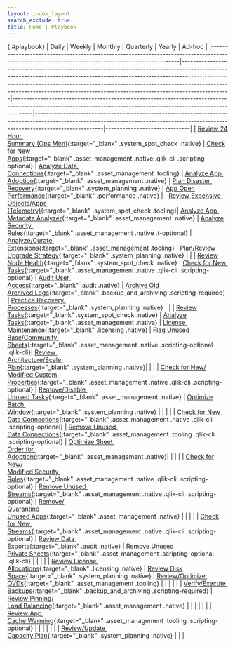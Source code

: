 ```yaml
---
layout: index_layout
search_exclude: true
title: Home | Playbook
---
```


{:#playbook}
| Daily                                                                                                                                           | Weekly                                                                                                                                                            | Monthly                                                                                                                                                             | Quarterly                                                                                                                                                         | Yearly                                                                                                                                                                             | Ad-hoc                  |
|-------------------------------------------------------------------------------------------------------------------------------------------------|-------------------------------------------------------------------------------------------------------------------------------------------------------------------|---------------------------------------------------------------------------------------------------------------------------------------------------------------------|-------------------------------------------------------------------------------------------------------------------------------------------------------------------|------------------------------------------------------------------------------------------------------------------------------------------------------------------------------------|------------------------------|
| [Review 24 Hour&nbsp;<br>Summary (Ops Mon)](docs/system_spot_check/24_hour_summary.md){:target="_blank" .system_spot_check .native}             | [Check for New&nbsp;<br>Apps](docs/asset_management/apps/check_new_apps.md){:target="_blank" .asset_management .native .qlik-cli .scripting-optional}                                           |   [Analyze Data&nbsp;<br>Connections](docs/asset_management/data_connections/analyze_data_connections.md){:target="_blank" .asset_management .tooling}  | [Analyze App&nbsp;<br>Adoption](docs/asset_management/apps/analyze_app_adoption.md){:target="_blank" .asset_management .native}                          			| [Plan Disaster&nbsp;<br>Recovery](docs/system_planning/plan_disaster_recovery.md){:target="_blank" .system_planning .native}                                   | [App Open<br>Performance](docs/performance/app_open_performance.md){:target="_blank" .performance .native}     |
| [Review Expensive&nbsp;<br>Objects/Apps&nbsp;<br>(Telemetry)](docs/system_spot_check/telemetry.md){:target="_blank" .system_spot_check .tooling}| [Analyze App&nbsp;<br>Metadata Analyzer](docs/asset_management/apps/analyze_app_metadata_analyzer.md){:target="_blank" .asset_management .native}                 |   [Analyze Security&nbsp;<br>Rules](docs/asset_management/security_rules/analyze_security_rules.md){:target="_blank" .asset_management .native .t-optional}         | [Analyze/Curate&nbsp;<br>Extensions](docs/asset_management/extensions/analyze_curate_extensions.md){:target="_blank" .asset_management .tooling}          	    | [Plan/Review&nbsp;<br>Upgrade Strategy](docs/system_planning/plan_review_upgrade_strategy.md){:target="_blank" .system_planning .native}                                           |   |
| [Review Node Health](docs/system_spot_check/nodes.md){:target="_blank" .system_spot_check .native}                                              | [Check for New&nbsp;<br>Tasks](docs/asset_management/tasks/new_tasks.md){:target="_blank" .asset_management .native .qlik-cli .scripting-optional}                                              |   [Audit User&nbsp;<br>Access](docs/audit/audit_user_access.md){:target="_blank" .audit .native}                                             				        | [Archive Old&nbsp;<br>Archived Logs](docs/backup_and_archiving/archive_old_archived_logs.md){:target="_blank" .backup_and_archiving .scripting-required}        	    | [Practice Recovery&nbsp;<br>Processes](docs/system_planning/practice_recovery_processes.md){:target="_blank" .system_planning .native}             |                              |
| [Review Tasks](docs/system_spot_check/tasks.md){:target="_blank" .system_spot_check .native}                                                    | [Analyze Tasks](docs/asset_management/tasks/analyze_tasks.md){:target="_blank" .asset_management .native}                                                         |   [License&nbsp;<br>Maintenance](docs/licensing/license_maintenance.md){:target="_blank" .licensing .native}                                     		            | [Flag Unused&nbsp;<br>Base/Community&nbsp;<br>Sheets](docs/asset_management/apps/flag_unused_base_community_sheets.md){:target="_blank" .asset_management .native .scripting-optional .qlik-cli}| [Review&nbsp;<br>Architecture/Scale&nbsp;<br>Plan](docs/system_planning/review_architecture_scale_plan.md){:target="_blank" .system_planning .native}|                              |
|                                                                                                                                                 | [Check for New/<br>Modified Custom&nbsp;<br>Properties](docs/asset_management/custom_properties/custom_properties.md){:target="_blank" .asset_management .native .qlik-cli .scripting-optional} |   [Remove/Disable&nbsp;<br>Unused Tasks](docs/asset_management/tasks/remove_disable_unused_tasks.md){:target="_blank" .asset_management .native}                    | [Optimize Batch&nbsp;<br>Window](docs/system_planning/optimize_batch_window.md){:target="_blank" .system_planning .native}                                        |                                                                                                             					                     |                              |
|                                                                                                                                                 | [Check for New&nbsp;<br>Data Connections](docs/asset_management/data_connections/check_new_data_connections.md){:target="_blank" .asset_management .native .qlik-cli .scripting-optional}       |   [Remove Unused&nbsp;<br>Data Connections](docs/asset_management/data_connections/remove_unused_data_connections.md){:target="_blank" .asset_management .tooling .qlik-cli .scripting-optional}  | [Optimize Sheet&nbsp;<br>Order for&nbsp;<br>Adoption](docs/asset_management/apps/optimize_sheet_order_for_adoption.md){:target="_blank" .asset_management .native}|                                                                                                             			 |                              |
|                                                                                                                                                 | [Check for New/<br>Modified Security&nbsp;<br>Rules](docs/asset_management/security_rules/check_security_rules.md){:target="_blank" .asset_management .native .qlik-cli .scripting-optional}    |   [Remove Unused&nbsp;<br>Streams](docs/asset_management/streams/remove_unused_streams.md){:target="_blank" .asset_management .native .qlik-cli .scripting-optional}                              | [Remove/<br>Quarantine&nbsp;<br>Unused Apps](docs/asset_management/apps/remove_quarantine_unused_apps.md){:target="_blank" .asset_management .native} 	        |                                                                                                             			 |                              |
|                                                                                                                                                 | [Check for New&nbsp;<br>Streams](docs/asset_management/streams/check_new_streams.md){:target="_blank" .asset_management .native .qlik-cli .scripting-optional}                                  |   [Review Data&nbsp;<br>Exports](docs/audit/review_data_exports.md){:target="_blank" .audit .native}                                                                | [Remove Unused&nbsp;<br>Private Sheets](docs/asset_management/apps/remove_unused_private_sheets.md){:target="_blank" .asset_management .scripting-optional .qlik-cli}    	            |                                                                                                             					 |                              |
|                                                                                                                                                 | [Review License&nbsp;<br>Allocations](docs/licensing/review_license_allocations.md){:target="_blank" .licensing .native} 		                                  |   [Review Disk Space](docs/system_planning/review_disk_space.md){:target="_blank" .system_planning .native}                                                         | [Review/Optimize&nbsp;<br>QVDs](docs/asset_management/qvds/review_optimize_qvds.md){:target="_blank" .asset_management .tooling}     					            |                                                                                                             					                                                     |                              |
|                                                                                                                                                 |                                                                                                                    				                                  |   [Verify/Execute&nbsp;<br>Backups](docs/backup_and_archiving/verify_backup_execution.md){:target="_blank" .backup_and_archiving .scripting-required}                 | [Review Pinning/<br>Load Balancing](docs/asset_management/apps/review_pinning_load_balancing.md){:target="_blank" .asset_management .native}                      |                                                                                                             					                                                 |                              |
|                                                                                                                                                 |                                                                                                                    				                                  |                                                                                                                                                                     | [Review App&nbsp;<br>Cache Warming](docs/asset_management/apps/review_app_cache_warming.md){:target="_blank" .asset_management .tooling .scripting-optional}                                    |                                                                                                             					                     |                              |
|                                                                                                                                                 |                                                                                                                    				                                  |                                                                                                                                                                     | [Review/Update&nbsp;<br>Capacity Plan](docs/system_planning/review_update_capacity_plan.md){:target="_blank" .system_planning .native}               	            |                                                                                                             					                                                     |                              |
